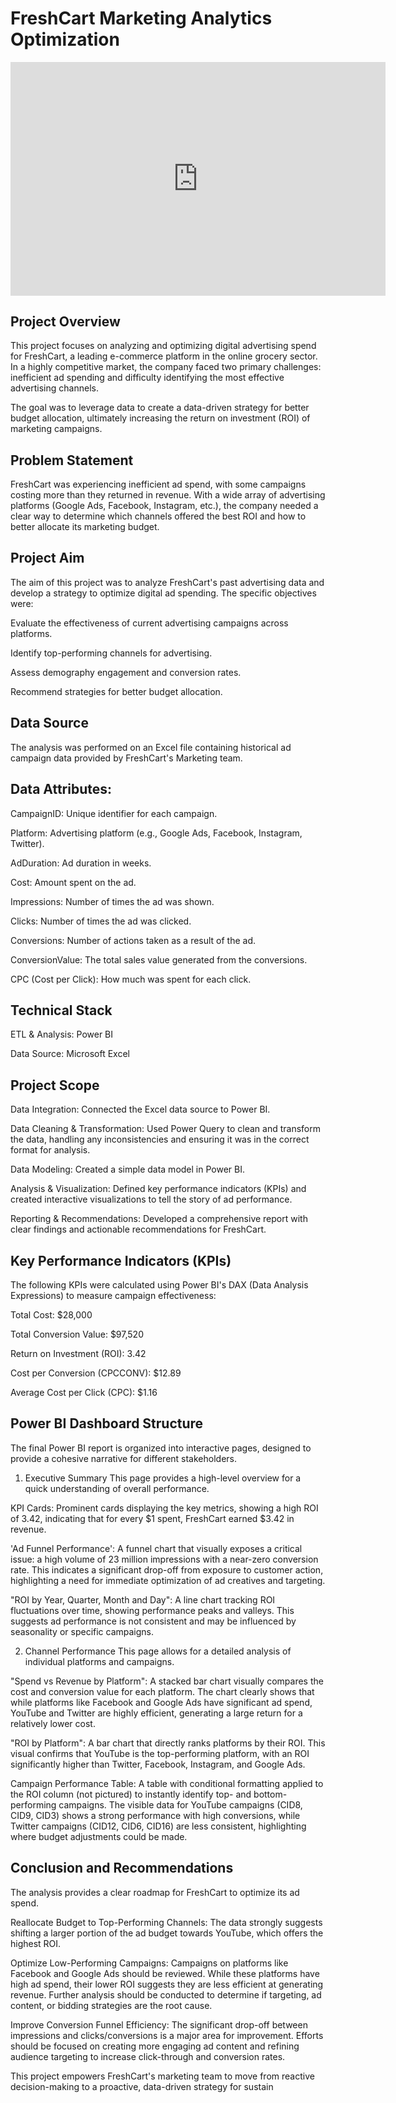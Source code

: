 # FreshCart Marketing Analytics Optimization
<iframe title="FRESH CART PROJECT" width="600" height="373.5" src="https://app.powerbi.com/view?r=eyJrIjoiMzcyNDE2MDYtODk0MS00MmI4LTljMWMtNjI2Njk5Mzc0NTNmIiwidCI6IjM0YTkxMjU3LWU1NzctNDliNi05ZmQ3LTJmNjNmNzMzMDRhYyJ9" frameborder="0" allowFullScreen="true"></iframe>

## Project Overview
This project focuses on analyzing and optimizing digital advertising spend for FreshCart, a leading e-commerce platform in the online grocery sector. In a highly competitive market, the company faced two primary challenges: inefficient ad spending and difficulty identifying the most effective advertising channels.

The goal was to leverage data to create a data-driven strategy for better budget allocation, ultimately increasing the return on investment (ROI) of marketing campaigns.

## Problem Statement
FreshCart was experiencing inefficient ad spend, with some campaigns costing more than they returned in revenue. With a wide array of advertising platforms (Google Ads, Facebook, Instagram, etc.), the company needed a clear way to determine which channels offered the best ROI and how to better allocate its marketing budget.

## Project Aim
The aim of this project was to analyze FreshCart's past advertising data and develop a strategy to optimize digital ad spending. The specific objectives were:

Evaluate the effectiveness of current advertising campaigns across platforms.

Identify top-performing channels for advertising.

Assess demography engagement and conversion rates.

Recommend strategies for better budget allocation.

## Data Source
The analysis was performed on an Excel file containing historical ad campaign data provided by FreshCart's Marketing team.

## Data Attributes:

CampaignID: Unique identifier for each campaign.

Platform: Advertising platform (e.g., Google Ads, Facebook, Instagram, Twitter).

AdDuration: Ad duration in weeks.

Cost: Amount spent on the ad.

Impressions: Number of times the ad was shown.

Clicks: Number of times the ad was clicked.

Conversions: Number of actions taken as a result of the ad.

ConversionValue: The total sales value generated from the conversions.

CPC (Cost per Click): How much was spent for each click.

## Technical Stack
ETL & Analysis: Power BI

Data Source: Microsoft Excel

## Project Scope
Data Integration: Connected the Excel data source to Power BI.

Data Cleaning & Transformation: Used Power Query to clean and transform the data, handling any inconsistencies and ensuring it was in the correct format for analysis.

Data Modeling: Created a simple data model in Power BI.

Analysis & Visualization: Defined key performance indicators (KPIs) and created interactive visualizations to tell the story of ad performance.

Reporting & Recommendations: Developed a comprehensive report with clear findings and actionable recommendations for FreshCart.

## Key Performance Indicators (KPIs)
The following KPIs were calculated using Power BI's DAX (Data Analysis Expressions) to measure campaign effectiveness:

Total Cost: $28,000

Total Conversion Value: $97,520

Return on Investment (ROI): 3.42

Cost per Conversion (CPCCONV): $12.89

Average Cost per Click (CPC): $1.16

## Power BI Dashboard Structure
The final Power BI report is organized into interactive pages, designed to provide a cohesive narrative for different stakeholders.

1. Executive Summary
This page provides a high-level overview for a quick understanding of overall performance.

KPI Cards: Prominent cards displaying the key metrics, showing a high ROI of 3.42, indicating that for every $1 spent, FreshCart earned $3.42 in revenue.

'Ad Funnel Performance': A funnel chart that visually exposes a critical issue: a high volume of 23 million impressions with a near-zero conversion rate. This indicates a significant drop-off from exposure to customer action, highlighting a need for immediate optimization of ad creatives and targeting.

"ROI by Year, Quarter, Month and Day": A line chart tracking ROI fluctuations over time, showing performance peaks and valleys. This suggests ad performance is not consistent and may be influenced by seasonality or specific campaigns.

2. Channel Performance
This page allows for a detailed analysis of individual platforms and campaigns.

"Spend vs Revenue by Platform": A stacked bar chart visually compares the cost and conversion value for each platform. The chart clearly shows that while platforms like Facebook and Google Ads have significant ad spend, YouTube and Twitter are highly efficient, generating a large return for a relatively lower cost.

"ROI by Platform": A bar chart that directly ranks platforms by their ROI. This visual confirms that YouTube is the top-performing platform, with an ROI significantly higher than Twitter, Facebook, Instagram, and Google Ads.

Campaign Performance Table: A table with conditional formatting applied to the ROI column (not pictured) to instantly identify top- and bottom-performing campaigns. The visible data for YouTube campaigns (CID8, CID9, CID3) shows a strong performance with high conversions, while Twitter campaigns (CID12, CID6, CID16) are less consistent, highlighting where budget adjustments could be made.

## Conclusion and Recommendations
The analysis provides a clear roadmap for FreshCart to optimize its ad spend.

Reallocate Budget to Top-Performing Channels: The data strongly suggests shifting a larger portion of the ad budget towards YouTube, which offers the highest ROI.

Optimize Low-Performing Campaigns: Campaigns on platforms like Facebook and Google Ads should be reviewed. While these platforms have high ad spend, their lower ROI suggests they are less efficient at generating revenue. Further analysis should be conducted to determine if targeting, ad content, or bidding strategies are the root cause.

Improve Conversion Funnel Efficiency: The significant drop-off between impressions and clicks/conversions is a major area for improvement. Efforts should be focused on creating more engaging ad content and refining audience targeting to increase click-through and conversion rates.

This project empowers FreshCart's marketing team to move from reactive decision-making to a proactive, data-driven strategy for sustain
